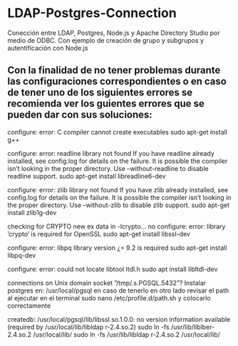 # LDAP-Postgres-Connection
Conección entre LDAP, Postgres, Node.js y Apache Directory Studio por medio de ODBC. Con ejemplo de creación de grupo y subgrupos y autentificación con Node.js

Con la finalidad de no tener problemas durante las configuraciones correspondientes o en caso de tener uno de los siguientes errores se recomienda ver los guientes errores que se pueden dar con sus soluciones:
------------------------------------------------------------------------------------

configure: error: C compiler cannot create executables
sudo apt-get install g++

configure: error: readline library not found
If you have readline already installed, see config.log for details on the
failure. It is possible the compiler isn’t looking in the proper directory.
Use –without-readline to disable readline support.
sudo apt-get install libreadline6-dev

configure: error: zlib library not found
If you have zlib already installed, see config.log for details on the
failure. It is possible the compiler isn’t looking in the proper directory.
Use –without-zlib to disable zlib support.
sudo apt-get install zlib1g-dev

checking for CRYPTO new ex data in -lcrypto... no
configure: error: library ’crypto’ is required for OpenSSL
sudo apt-get install libssl-dev

configure: error: libpq library version ¿= 9.2 is required
sudo apt-get install libpq-dev

configure: error: could not locate libtool ltdl.h
sudo apt install libltdl-dev

connections on Unix domain socket ”/tmp/.s.PGSQL.5432”?
Instalar postgres en: /usr/local/pgsql en caso de tenerlo en otro lado revisar el path al ejecutar en el terminal  sudo nano /etc/profile.d/path.sh y colocarlo correctamente

createdb: /usr/local/pgsql/lib/libssl.so.1.0.0: no version information available (required by
/usr/local/lib/libldap r-2.4.so.2)
sudo ln -fs /usr/lib/liblber-2.4.so.2 /usr/local/lib/
sudo ln -fs /usr/lib/libldap r-2.4.so.2 /usr/local/lib/





